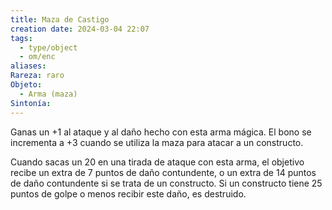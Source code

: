 ```yaml
---
title: Maza de Castigo
creation date: 2024-03-04 22:07
tags:
  - type/object
  - om/enc
aliases: 
Rareza: raro
Objeto:
  - Arma (maza)
Sintonía:
---
```

Ganas un +1 al ataque y al daño hecho con esta arma mágica. El bono se incrementa a +3 cuando se utiliza la maza para atacar a un constructo.

Cuando sacas un 20 en una tirada de ataque con esta arma, el objetivo recibe un extra de 7 puntos de daño contundente, o un extra de 14 puntos de daño contundente si se trata de un
constructo. Si un constructo tiene 25 puntos de golpe o menos recibir este daño, es destruido.